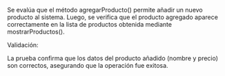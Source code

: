 Se evalúa que el método agregarProducto() permite añadir un nuevo producto al sistema.
Luego, se verifica que el producto agregado aparece correctamente en la lista de productos obtenida mediante mostrarProductos().

Validación:

La prueba confirma que los datos del producto añadido (nombre y precio) son correctos, asegurando que la operación fue exitosa.
